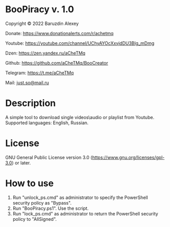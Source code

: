 # BooPiracy v. 1.0
Copyright © 2022 Baruzdin Alexey

Donate: https://www.donationalerts.com/r/achetmq

Youtube: https://youtube.com/channel/UChyAYOcXxvjdDU3Blg_mDmg

Dzen: https://zen.yandex.ru/aCheTMq

Github: https://github.com/aCheTMq/BooCreator

Telegram: https://t.me/aCheTMq

Mail: just.so@mail.ru

# Description
A simple tool to download single videos\audio or playlist from Youtube.
Supported languages: English, Russian.

# License
GNU General Public License version 3.0 (https://www.gnu.org/licenses/gpl-3.0) or later.

# How to use
1. Run "unlock_ps.cmd" as administrator to specify the PowerShell security policy as "Bypass".
2. Run "BooPiracy.ps1". Use the script.
3. Run "lock_ps.cmd" as administrator to return the PowerShell security policy to "AllSigned".
